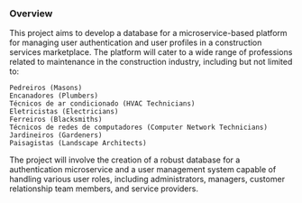 ### Overview

This project aims to develop a database for a microservice-based platform for managing user authentication and user profiles in a construction services marketplace. The platform will cater to a wide range of professions related to maintenance in the construction industry, including but not limited to:

    Pedreiros (Masons)
    Encanadores (Plumbers)
    Técnicos de ar condicionado (HVAC Technicians)
    Eletricistas (Electricians)
    Ferreiros (Blacksmiths)
    Técnicos de redes de computadores (Computer Network Technicians)
    Jardineiros (Gardeners)
    Paisagistas (Landscape Architects)

The project will involve the creation of a robust database for a authentication microservice and a user management system capable of handling various user roles, including administrators, managers, customer relationship team members, and service providers.
